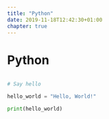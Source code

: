 ```yaml
---
title: "Python"
date: 2019-11-18T12:42:30+01:00
chapter: true
---
```


# Python

```python

# Say hello

hello_world = "Hello, World!"

print(hello_world)

```